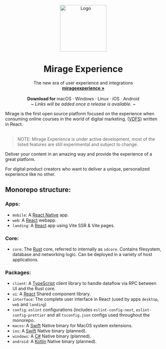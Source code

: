 <p align="center">
  <a href="#">
    
  </a>
  <p align="center">
   <img width="150" height="150" src="" alt="Logo">
  </p>
  <h1 align="center"><b>Mirage Experience</b></h1>
  <p align="center">
  The new era of user experience and integrations
    <br />
    <a href=""><strong>mirageexperience »</strong></a>
    <br />
    <br />
    <b>Download for </b>
    macOS
    ·
    Windows
    ·
    Linux
    ·
    iOS
    ·
    Android
    <br />
    <i>~ Links will be added once a release is available. ~</i>
  </p>
</p>
Mirage is the first open source platform focused on the experience when consuming online courses in the world of digital marketing. (<a href="#what-is-a-vdfs">VDFS</a>) written in React. 
<br/>
<br/>

> NOTE: Mirage Experience is under active development, most of the listed features are still experimental and subject to change.

Deliver your content in an amazing way and provide the experience of a great platform.

For digital product creators who want to deliver a unique, personalized experience like no other.

## Monorepo structure:

### Apps:

- `mobile`: A [React Native](https://reactnative.dev/) app.
- `web`: A [React](https://reactjs.org) webapp.
- `landing`: A [React](https://reactjs.org) app using Vite SSR & Vite pages.

### Core:

- `core`: The [Rust](#) core, referred to internally as `sdcore`. Contains filesystem, database and networking logic. Can be deployed in a variety of host applications.

### Packages:

- `client`: A [TypeScript](#) client library to handle dataflow via RPC between UI and the Rust core.
- `ui`: A [React](<[#](https://reactjs.org)>) Shared component library.
- `interface`: The complete user interface in React (used by apps `desktop`, `web` and `landing`)
- `config`: `eslint` configurations (includes `eslint-config-next`, `eslint-config-prettier` and all `tsconfig.json` configs used throughout the monorepo.
- `macos`: A [Swift](#) Native binary for MacOS system extensions.
- `ios`: A [Swift](#) Native binary (planned).
- `windows`: A [C#](#) Native binary (planned).
- `android`: A [Kotlin](#) Native binary (planned).

